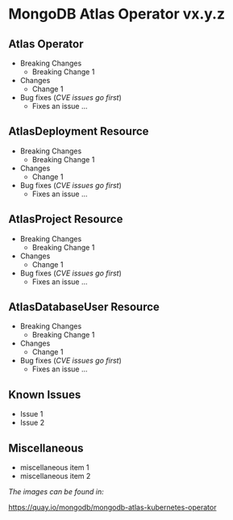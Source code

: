 
# MongoDB Atlas Operator vx.y.z

## Atlas Operator

* Breaking Changes
    * Breaking Change 1
* Changes
    * Change 1
* Bug fixes (*CVE issues go first*)
    * Fixes an issue ...


## AtlasDeployment Resource
* Breaking Changes
    * Breaking Change 1
* Changes
    * Change 1
* Bug fixes (*CVE issues go first*)
    * Fixes an issue ...

## AtlasProject Resource
* Breaking Changes
    * Breaking Change 1
* Changes
    * Change 1
* Bug fixes (*CVE issues go first*)
    * Fixes an issue ...

## AtlasDatabaseUser Resource

* Breaking Changes
    * Breaking Change 1
* Changes
    * Change 1
* Bug fixes (*CVE issues go first*)
    * Fixes an issue ...

## Known Issues
* Issue 1
* Issue 2

## Miscellaneous
* miscellaneous item 1
* miscellaneous item 2

*The images can be found in:*

https://quay.io/mongodb/mongodb-atlas-kubernetes-operator
